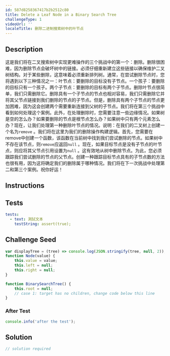 ```yaml
---
id: 587d8258367417b2b2512c80
title: Delete a Leaf Node in a Binary Search Tree
challengeType: 1
videoUrl: ''
localeTitle: 删除二进制搜索树中的叶节点
---
```


## Description
<section id="description">这是我们将在二叉搜索树中实现更难操作的三个挑战中的第一个：删除。删除很困难，因为删除节点会破坏树中的链接。必须仔细重新建立这些链接以确保维护二叉树结构。对于某些删除，这意味着必须重新排列树。通常，在尝试删除节点时，您将遇到以下三种情况之一：叶节点：要删除的目标没有子节点。一个孩子：要删除的目标只有一个孩子。两个子节点：要删除的目标有两个子节点。删除叶节点很简单，我们只需删除它。删除具有一个子节点的节点也相对容易，我们只需删除它并将其父节点链接到我们删除的节点的子节点。但是，删除具有两个子节点的节点更加困难，因为这会创建两个需要重新连接到父树的子节点。我们将在第三个挑战中看到如何处理这个案例。此外，在处理删除时，您需要注意一些边缘情况。如果树是空的怎么办？如果要删除的节点是根节点怎么办？如果树中只有两个元素怎么办？现在，让我们处理第一种删除叶节点的情况。说明：在我们的二叉树上创建一个名为<code>remove</code> 。我们将在这里为我们的删除操作构建逻辑。首先，您需要在remove中创建一个函数，该函数在当前树中找到我们尝试删除的节点。如果树中不存在该节点，则<code>remove</code>应返回<code>null</code> 。现在，如果目标节点是没有子节点的叶节点，则应将其父节点引用设置为<code>null</code> 。这有效地从树中删除节点。为此，您必须跟踪我们尝试删除的节点的父节点。创建一种跟踪目标节点具有的子节点数的方法也很有用，因为这将确定我们的删除属于哪种情况。我们将在下一次挑战中处理第二和第三个案例。祝你好运！ </section>

## Instructions
<section id="instructions">
</section>

## Tests
<section id='tests'>

```yml
tests:
  - text: 測試文本
    testString: assert(true);

```

</section>

## Challenge Seed
<section id='challengeSeed'>

<div id='js-seed'>

```js
var displayTree = (tree) => console.log(JSON.stringify(tree, null, 2));
function Node(value) {
    this.value = value;
    this.left = null;
    this.right = null;
}

function BinarySearchTree() {
    this.root = null;
    // case 1: target has no children, change code below this line
}

```

</div>


### After Test
<div id='js-teardown'>

```js
console.info('after the test');
```

</div>

</section>

## Solution
<section id='solution'>

```js
// solution required
```
</section>
